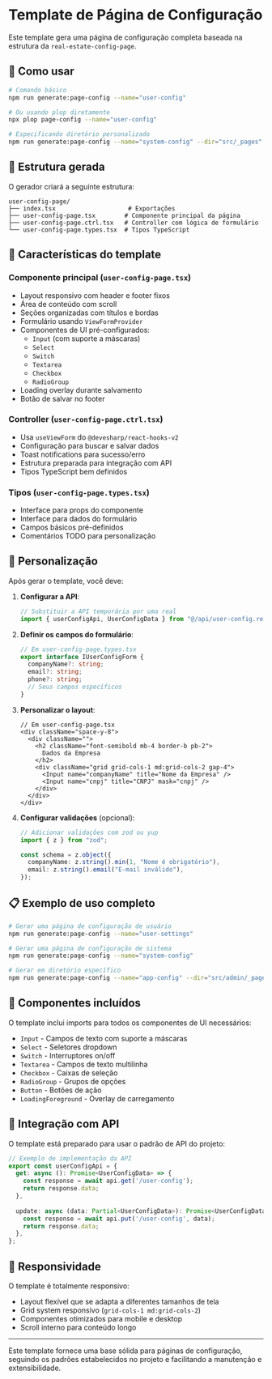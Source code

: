 # Template de Página de Configuração

Este template gera uma página de configuração completa baseada na estrutura da `real-estate-config-page`.

## 🚀 Como usar

```bash
# Comando básico
npm run generate:page-config --name="user-config"

# Ou usando plop diretamente
npx plop page-config --name="user-config"

# Especificando diretório personalizado
npm run generate:page-config --name="system-config" --dir="src/_pages"
```

## 📁 Estrutura gerada

O gerador criará a seguinte estrutura:

```
user-config-page/
├── index.tsx                    # Exportações
├── user-config-page.tsx        # Componente principal da página
├── user-config-page.ctrl.tsx   # Controller com lógica de formulário
└── user-config-page.types.tsx  # Tipos TypeScript
```

## 🎯 Características do template

### Componente principal (`user-config-page.tsx`)
- Layout responsivo com header e footer fixos
- Área de conteúdo com scroll
- Seções organizadas com títulos e bordas
- Formulário usando `ViewFormProvider`
- Componentes de UI pré-configurados:
  - `Input` (com suporte a máscaras)
  - `Select`
  - `Switch`
  - `Textarea`
  - `Checkbox`
  - `RadioGroup`
- Loading overlay durante salvamento
- Botão de salvar no footer

### Controller (`user-config-page.ctrl.tsx`)
- Usa `useViewForm` do `@devesharp/react-hooks-v2`
- Configuração para buscar e salvar dados
- Toast notifications para sucesso/erro
- Estrutura preparada para integração com API
- Tipos TypeScript bem definidos

### Tipos (`user-config-page.types.tsx`)
- Interface para props do componente
- Interface para dados do formulário
- Campos básicos pré-definidos
- Comentários TODO para personalização

## 🔧 Personalização

Após gerar o template, você deve:

1. **Configurar a API**:
   ```typescript
   // Substituir a API temporária por uma real
   import { userConfigApi, UserConfigData } from "@/api/user-config.request";
   ```

2. **Definir os campos do formulário**:
   ```typescript
   // Em user-config-page.types.tsx
   export interface IUserConfigForm {
     companyName?: string;
     email?: string;
     phone?: string;
     // Seus campos específicos
   }
   ```

3. **Personalizar o layout**:
   ```tsx
   // Em user-config-page.tsx
   <div className="space-y-8">
     <div className="">
       <h2 className="font-semibold mb-4 border-b pb-2">
         Dados da Empresa
       </h2>
       <div className="grid grid-cols-1 md:grid-cols-2 gap-4">
         <Input name="companyName" title="Nome da Empresa" />
         <Input name="cnpj" title="CNPJ" mask="cnpj" />
       </div>
     </div>
   </div>
   ```

4. **Configurar validações** (opcional):
   ```typescript
   // Adicionar validações com zod ou yup
   import { z } from "zod";
   
   const schema = z.object({
     companyName: z.string().min(1, "Nome é obrigatório"),
     email: z.string().email("E-mail inválido"),
   });
   ```

## 📋 Exemplo de uso completo

```bash
# Gerar uma página de configuração de usuário
npm run generate:page-config --name="user-settings"

# Gerar uma página de configuração de sistema
npm run generate:page-config --name="system-config"

# Gerar em diretório específico
npm run generate:page-config --name="app-config" --dir="src/admin/_pages"
```

## 🎨 Componentes incluídos

O template inclui imports para todos os componentes de UI necessários:

- `Input` - Campos de texto com suporte a máscaras
- `Select` - Seletores dropdown
- `Switch` - Interruptores on/off
- `Textarea` - Campos de texto multilinha
- `Checkbox` - Caixas de seleção
- `RadioGroup` - Grupos de opções
- `Button` - Botões de ação
- `LoadingForeground` - Overlay de carregamento

## 🔗 Integração com API

O template está preparado para usar o padrão de API do projeto:

```typescript
// Exemplo de implementação da API
export const userConfigApi = {
  get: async (): Promise<UserConfigData> => {
    const response = await api.get('/user-config');
    return response.data;
  },
  
  update: async (data: Partial<UserConfigData>): Promise<UserConfigData> => {
    const response = await api.put('/user-config', data);
    return response.data;
  },
};
```

## 📱 Responsividade

O template é totalmente responsivo:
- Layout flexível que se adapta a diferentes tamanhos de tela
- Grid system responsivo (`grid-cols-1 md:grid-cols-2`)
- Componentes otimizados para mobile e desktop
- Scroll interno para conteúdo longo

---

Este template fornece uma base sólida para páginas de configuração, seguindo os padrões estabelecidos no projeto e facilitando a manutenção e extensibilidade. 